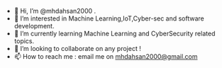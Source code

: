 - 👋 Hi, I’m @mhdahsan2000 .
- 👀 I’m interested in Machine Learning,IoT,Cyber-sec and software development. 
- 🌱 I’m currently learning  Machine Learning and CyberSecurity related topics.  
- 💞️ I’m looking to collaborate on any project ! 
- 📫 How to reach me : email me on mhdahsan2000@gmail.com

<!---
mhdahsan2000/mhdahsan2000 is a ✨ special ✨ repository because its `README.md` (this file) appears on your GitHub profile.
You can click the Preview link to take a look at your changes.
--->
